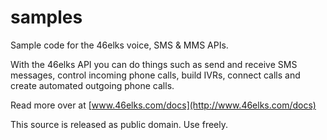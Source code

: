 samples
=======

Sample code for the 46elks voice, SMS & MMS APIs.

With the 46elks API you can do things such as send and receive SMS messages, control incoming phone calls, build IVRs, connect calls and create automated outgoing phone calls.

Read more over at [www.46elks.com/docs](http://www.46elks.com/docs)

This source is released as public domain. Use freely.
